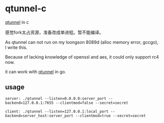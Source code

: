 # qtunnel-c

[qtunnel](https://github.com/getqujing/qtunnel) in c

感觉fork太占资源，准备改成单进程。暂不能编译。

As qtunnel can not run on my loongson 8089d (alloc memory error, gccgo), I write this.

Because of lacking knowledge of openssl and aes, it could only support rc4 now.

it can work with [qtunnel](https://github.com/getqujing/qtunnel) in go.


usage
---
```
server: ./qtunnel --listen=0.0.0.0:server_port --backend=127.0.0.1:7655 --clientmod=false --secret=secret

client: ./qtunnel --listen=127.0.0.1:local_port --backend=server_host:server_port --clientmod=true --secret=secret
```
